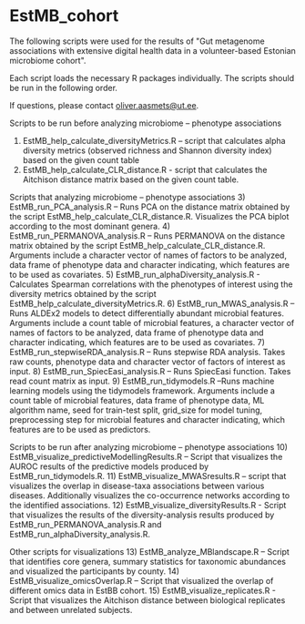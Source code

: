 # EstMB_cohort

The following scripts were used for the results of "Gut metagenome associations with extensive digital health data in a volunteer-based Estonian microbiome cohort".

Each script loads the necessary R packages individually. 
The scripts should be run in the following order. 

If questions, please contact oliver.aasmets@ut.ee. 


Scripts to be run before analyzing microbiome – phenotype associations
1) EstMB_help_calculate_diversityMetrics.R – script that calculates alpha diversity metrics (observed richness and Shannon diversity index) based on the given count table
2) EstMB_help_calculate_CLR_distance.R - script that calculates the Aitchison distance matrix based on the given count table.

Scripts that analyzing microbiome – phenotype associations
3) EstMB_run_PCA_analysis.R – Runs PCA on the distance matrix obtained by the script EstMB_help_calculate_CLR_distance.R. Visualizes the PCA biplot according to the most dominant genera. 
4) EstMB_run_PERMANOVA_analysis.R – Runs PERMANOVA on the distance matrix obtained by the script EstMB_help_calculate_CLR_distance.R. Arguments include a character vector of names of factors to be analyzed, data frame of phenotype data and character indicating, which features are to be used as covariates.
5) EstMB_run_alphaDiversity_analysis.R - Calculates Spearman correlations with the phenotypes of interest using the diversity metrics obtained by the script EstMB_help_calculate_diversityMetrics.R. 
6) EstMB_run_MWAS_analysis.R – Runs ALDEx2 models to detect differentially abundant microbial features. Arguments include a count table of microbial features, a character vector of names of factors to be analyzed, data frame of phenotype data and character indicating, which features are to be used as covariates.
7) EstMB_run_stepwiseRDA_analysis.R – Runs stepwise RDA analysis. Takes raw counts, phenotype data and character vector of factors of interest as input. 
8) EstMB_run_SpiecEasi_analysis.R – Runs SpiecEasi function. Takes read count matrix as input.
9) EstMB_run_tidymodels.R –Runs machine learning models using the tidymodels framework. Arguments include a count table of microbial features, data frame of phenotype data, ML algorithm name, seed for train-test split, grid_size for model tuning, preprocessing step for microbial features and character indicating, which features are to be used as predictors.

Scripts to be run after analyzing microbiome – phenotype associations
10) EstMB_visualize_predictiveModellingResults.R – Script that visualizes the AUROC results of the predictive models produced by EstMB_run_tidymodels.R.
11) EstMB_visualize_MWASresults.R – script that visualizes the overlap in disease-taxa associations between various diseases. Additionally visualizes the co-occurrence networks according to the identified associations. 
12) EstMB_visualize_diversityResults.R - Script that visualizes the results of the diversity-analysis results produced by EstMB_run_PERMANOVA_analysis.R and EstMB_run_alphaDiversity_analysis.R.

Other scripts for visualizations
13) EstMB_analyze_MBlandscape.R – Script that identifies core genera, summary statistics for taxonomic abundances and visualized the participants by county. 
14) EstMB_visualize_omicsOverlap.R – Script that visualized the overlap of different omics data in EstBB cohort.
15) EstMB_visualize_replicates.R - Script that visualizes the Aitchison distance between biological replicates and between unrelated subjects.



